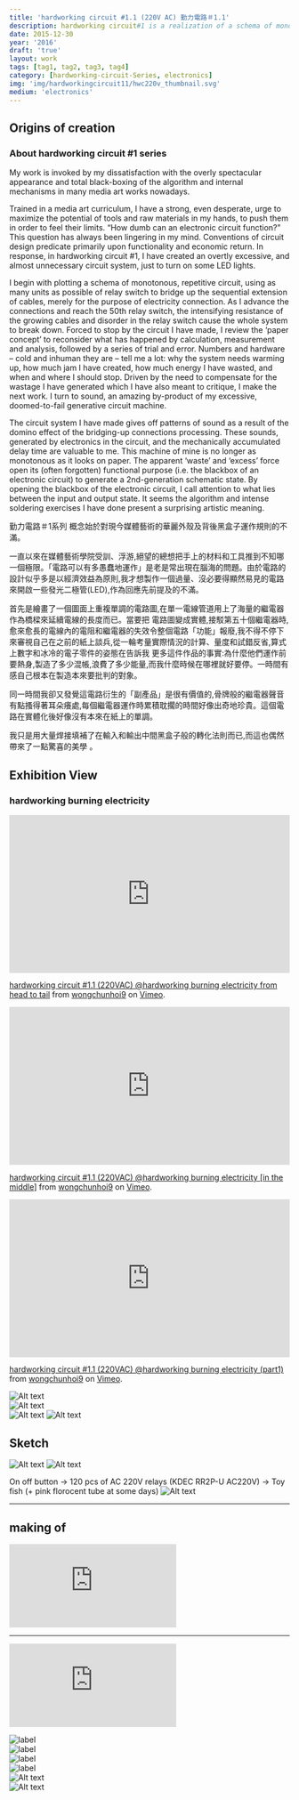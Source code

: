 ```yaml
---
title: 'hardworking circuit #1.1 (220V AC) 勤力電路＃1.1'
description: hardworking circuit#1 is a realization of a schema of monotonous, repetitive circuit, using as many units as possible of relay switch to bridge up the sequential extension of cables, merely for the purpose of electricity connection 勤力電路#1 實現了一個單調、重複的電路系統，以大量繼電器連接，順序延長成極長的電線，只不過就是為了通電。
date: 2015-12-30
year: '2016'
draft: 'true'
layout: work
tags: [tag1, tag2, tag3, tag4]
category: [hardworking-circuit-Series, electronics]
img: 'img/hardworkingcircuit11/hwc220v_thumbnail.svg'
medium: 'electronics'
---
```

## Origins of creation
### About hardworking circuit #1 series
My work is invoked by my dissatisfaction with the overly spectacular appearance and total black-boxing of the algorithm and internal mechanisms in many media art works nowadays.

Trained in a media art curriculum, I have a strong, even desperate, urge to maximize the potential of tools and raw materials in my hands, to push them in order to feel their limits. “How dumb can an electronic circuit function?” This question has always been lingering in my mind. Conventions of circuit design predicate primarily upon functionality and economic return. In response, in hardworking circuit #1, I have created an overtly excessive, and almost unnecessary circuit system, just to turn on some LED lights.

I begin with plotting a schema of monotonous, repetitive circuit, using as many units as possible of relay switch to bridge up the sequential extension of cables, merely for the purpose of electricity connection. As I advance the connections and reach the 50th relay switch, the intensifying resistance of the growing cables and disorder in the relay switch cause the whole system to break down. Forced to stop by the circuit I have made, I review the ‘paper concept’ to reconsider what has happened by calculation, measurement and analysis, followed by a series of trial and error. Numbers and hardware – cold and inhuman they are – tell me a lot: why the system needs warming up, how much jam I have created, how much energy I have wasted, and when and where I should stop. Driven by the need to compensate for the wastage I have generated which I have also meant to critique, I make the next work. I turn to sound, an amazing by-product of my excessive, doomed-to-fail generative circuit machine.

The circuit system I have made gives off patterns of sound as a result of the domino effect of the bridging-up connections processing. These sounds, generated by electronics in the circuit, and the mechanically accumulated delay time are valuable to me. This machine of mine is no longer as monotonous as it looks on paper. The apparent ‘waste’ and ‘excess’ force open its (often forgotten) functional purpose (i.e. the blackbox of an electronic circuit) to generate a 2nd-generation schematic state. By opening the blackbox of the electronic circuit, I call attention to what lies between the input and output state. It seems the algorithm and intense soldering exercises I have done present a surprising artistic meaning.

 

勤力電路＃1系列
概念始於對現今媒體藝術的華麗外殼及背後黑盒子運作規則的不滿。

一直以來在媒體藝術學院受訓、浮游,絕望的總想把手上的材料和工具推到不知哪一個極限。「電路可以有多愚蠢地運作」是老是常出現在腦海的問題。由於電路的設計似乎多是以經濟效益為原則,我才想製作一個過量、沒必要得顯然易見的電路來開啟一些發光二極管(LED),作為回應先前提及的不滿。

首先是繪畫了一個圖面上重複單調的電路圖,在單一電線管道用上了海量的繼電器作為橋樑來延續電線的長度而已。當要把 電路圖變成實體,接駁第五十個繼電器時,愈來愈長的電線內的電阻和繼電器的失效令整個電路「功能」報廢,我不得不停下來審視自己在之前的紙上談兵,從一輪考量實際情況的計算、量度和試錯反省,算式上數字和冰冷的電子零件的姿態在告訴我 更多這件作品的事實:為什麼他們運作前要熱身,製造了多少混帳,浪費了多少能量,而我什麼時候在哪裡就好要停。一時間有感自己根本在製造本來要批判的對象。

同一時間我卻又發覺這電路衍生的「副產品」是很有價值的,骨牌般的繼電器聲音有點搔得著耳朵癢處,每個繼電器運作時累積耽擱的時間好像出奇地珍貴。這個電路在實體化後好像沒有本來在紙上的單調。

我只是用大量焊接填補了在輸入和輸出中間黑盒子般的轉化法則而已,而這也偶然帶來了一點驚喜的美學 。


## Exhibition View
### hardworking burning electricity
<div style="padding:56.25% 0 0 0;position:relative;"><iframe src="https://player.vimeo.com/video/152142754?h=90565e9cd1&title=0&byline=0&portrait=0" style="position:absolute;top:0;left:0;width:100%;height:100%;" frameborder="0" allow="autoplay; fullscreen; picture-in-picture" allowfullscreen></iframe></div><script src="https://player.vimeo.com/api/player.js"></script>
<p><a href="https://vimeo.com/152142754">hardworking circuit #1.1 (220VAC) @hardworking burning electricity from head to tail</a> from <a href="https://vimeo.com/user4910473">wongchunhoi9</a> on <a href="https://vimeo.com">Vimeo</a>.</p>

<div style="padding:56.25% 0 0 0;position:relative;"><iframe src="https://player.vimeo.com/video/191434942?h=779ea2107a&title=0&byline=0&portrait=0" style="position:absolute;top:0;left:0;width:100%;height:100%;" frameborder="0" allow="autoplay; fullscreen; picture-in-picture" allowfullscreen></iframe></div><script src="https://player.vimeo.com/api/player.js"></script>
<p><a href="https://vimeo.com/191434942">hardworking circuit #1.1 (220VAC) @hardworking burning electricity [in the middle]</a> from <a href="https://vimeo.com/user4910473">wongchunhoi9</a> on <a href="https://vimeo.com">Vimeo</a>.</p>

<div style="padding:56.25% 0 0 0;position:relative;"><iframe src="https://player.vimeo.com/video/152048537?h=4b1db7f416&title=0&byline=0&portrait=0" style="position:absolute;top:0;left:0;width:100%;height:100%;" frameborder="0" allow="autoplay; fullscreen; picture-in-picture" allowfullscreen></iframe></div><script src="https://player.vimeo.com/api/player.js"></script>
<p><a href="https://vimeo.com/152048537">hardworking circuit #1.1 (220VAC) @hardworking burning electricity (part1)</a> from <a href="https://vimeo.com/user4910473">wongchunhoi9</a> on <a href="https://vimeo.com">Vimeo</a>.</p>


![Alt text](/img/hardworkingcircuit11/DSC06027_web.jpg)  
![Alt text](/img/hardworkingcircuit11/DSC06043_web.jpg)  
![Alt text](/img/hardworkingcircuit11/hardworking-circuit-11-placement-floorplan-03.png)
![Alt text](/img/hardworkingcircuit11/hardworkingcircuit11valanteine.jpg)



## Sketch
![Alt text](/img/hardworkingcircuit11/hardworking-circuit-220V-output-trial-2.jpg)
![Alt text](/img/hardworkingcircuit11/DSC06195_web.svg)

On off button → 120 pcs of AC 220V relays (KDEC RR2P-U AC220V) →  Toy fish (+ pink florocent tube at some days)
![Alt text](/img/hardworkingcircuit11/toyfish.jpg)

---
 

## making of
<iframe style="aspect-ratio: 16/9;" class="w-full " src="https://www.youtube.com/embed/7Ye8z8zJIoY" title="YouTube video player" frameborder="0" allow="accelerometer; autoplay; clipboard-write; encrypted-media; gyroscope; picture-in-picture; web-share" allowfullscreen></iframe>  

--- 

<iframe style="aspect-ratio: 16/9;" class="w-full " src="https://www.youtube.com/embed/PEfHzuJmZ9A" title="YouTube video player" frameborder="0" allow="accelerometer; autoplay; clipboard-write; encrypted-media; gyroscope; picture-in-picture; web-share" allowfullscreen></iframe>


![label](/img/hardworkingcircuit11/IMG_2248.jpg)  
![label](/img/hardworkingcircuit11/IMG_2349.jpg)   
![label](/img/hardworkingcircuit11/IMG_2350.jpg)   
![label](/img/hardworkingcircuit11/IMG_2354.jpg)   
![Alt text](/img/hardworkingcircuit11/IMG_2367.jpg)  
![Alt text](/img/hardworkingcircuit11/DSC05891c.jpg)